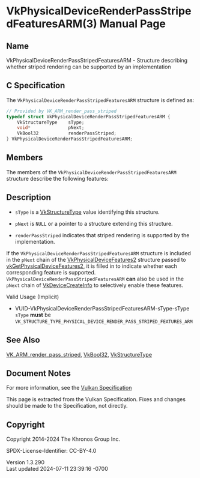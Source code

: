 # VkPhysicalDeviceRenderPassStripedFeaturesARM(3) Manual Page

## Name

VkPhysicalDeviceRenderPassStripedFeaturesARM - Structure describing
whether striped rendering can be supported by an implementation



## <a href="#_c_specification" class="anchor"></a>C Specification

The `VkPhysicalDeviceRenderPassStripedFeaturesARM` structure is defined
as:

``` c
// Provided by VK_ARM_render_pass_striped
typedef struct VkPhysicalDeviceRenderPassStripedFeaturesARM {
    VkStructureType    sType;
    void*              pNext;
    VkBool32           renderPassStriped;
} VkPhysicalDeviceRenderPassStripedFeaturesARM;
```

## <a href="#_members" class="anchor"></a>Members

The members of the `VkPhysicalDeviceRenderPassStripedFeaturesARM`
structure describe the following features:

## <a href="#_description" class="anchor"></a>Description

- `sType` is a [VkStructureType](https://registry.khronos.org/vulkan/specs/1.3-extensions/man/html/VkStructureType.html) value identifying
  this structure.

- `pNext` is `NULL` or a pointer to a structure extending this
  structure.

- <span id="features-renderPassStriped"></span> `renderPassStriped`
  indicates that striped rendering is supported by the implementation.

If the `VkPhysicalDeviceRenderPassStripedFeaturesARM` structure is
included in the `pNext` chain of the
[VkPhysicalDeviceFeatures2](https://registry.khronos.org/vulkan/specs/1.3-extensions/man/html/VkPhysicalDeviceFeatures2.html) structure
passed to
[vkGetPhysicalDeviceFeatures2](https://registry.khronos.org/vulkan/specs/1.3-extensions/man/html/vkGetPhysicalDeviceFeatures2.html), it is
filled in to indicate whether each corresponding feature is supported.
`VkPhysicalDeviceRenderPassStripedFeaturesARM` **can** also be used in
the `pNext` chain of [VkDeviceCreateInfo](https://registry.khronos.org/vulkan/specs/1.3-extensions/man/html/VkDeviceCreateInfo.html) to
selectively enable these features.

Valid Usage (Implicit)

- <a href="#VUID-VkPhysicalDeviceRenderPassStripedFeaturesARM-sType-sType"
  id="VUID-VkPhysicalDeviceRenderPassStripedFeaturesARM-sType-sType"></a>
  VUID-VkPhysicalDeviceRenderPassStripedFeaturesARM-sType-sType  
  `sType` **must** be
  `VK_STRUCTURE_TYPE_PHYSICAL_DEVICE_RENDER_PASS_STRIPED_FEATURES_ARM`

## <a href="#_see_also" class="anchor"></a>See Also

[VK_ARM_render_pass_striped](https://registry.khronos.org/vulkan/specs/1.3-extensions/man/html/VK_ARM_render_pass_striped.html),
[VkBool32](https://registry.khronos.org/vulkan/specs/1.3-extensions/man/html/VkBool32.html), [VkStructureType](https://registry.khronos.org/vulkan/specs/1.3-extensions/man/html/VkStructureType.html)

## <a href="#_document_notes" class="anchor"></a>Document Notes

For more information, see the <a
href="https://registry.khronos.org/vulkan/specs/1.3-extensions/html/vkspec.html#VkPhysicalDeviceRenderPassStripedFeaturesARM"
target="_blank" rel="noopener">Vulkan Specification</a>

This page is extracted from the Vulkan Specification. Fixes and changes
should be made to the Specification, not directly.

## <a href="#_copyright" class="anchor"></a>Copyright

Copyright 2014-2024 The Khronos Group Inc.

SPDX-License-Identifier: CC-BY-4.0

Version 1.3.290  
Last updated 2024-07-11 23:39:16 -0700
